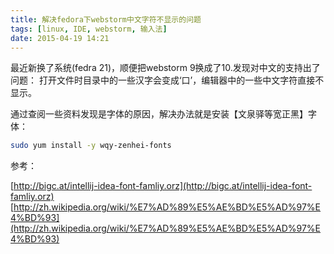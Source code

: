 ```yaml
---
title: 解决fedora下webstorm中文字符不显示的问题
tags: [linux, IDE, webstorm, 输入法]
date: 2015-04-19 14:21
---
```

最近新换了系统(fedra 21)，顺便把webstorm 9换成了10.发现对中文的支持出了问题：
打开文件时目录中的一些汉字会变成‘口’，编辑器中的一些中文字符直接不显示。

通过查阅一些资料发现是字体的原因，解决办法就是安装【文泉驿等宽正黑】字体：

``` bash
sudo yum install -y wqy-zenhei-fonts  
```
<!--more-->
参考：

[http://bigc.at/intellij-idea-font-famliy.orz](http://bigc.at/intellij-idea-font-famliy.orz)
[http://zh.wikipedia.org/wiki/%E7%AD%89%E5%AE%BD%E5%AD%97%E4%BD%93](http://zh.wikipedia.org/wiki/%E7%AD%89%E5%AE%BD%E5%AD%97%E4%BD%93)
